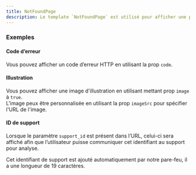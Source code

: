 ```yaml
---
title: NotFoundPage
description: Le template `NotFoundPage` est utilisé pour afficher une page d'erreur.
---
```


<doc-tabs>

<doc-tab-item label="Utilisation">

<doc-usage name="notfound-page"></doc-usage>

### Exemples

#### Code d’erreur

Vous pouvez afficher un code d’erreur HTTP en utilisant la prop `code`.

<doc-example file="notfound-page/code"></doc-example>

#### Illustration

Vous pouvez afficher une image d'illustration en utilisant mettant prop `image` à `true`.<br/>
L'image peux être personnalisée en utilisant la prop `imageSrc` pour spécifier l'URL de l'image.

<doc-example file="notfound-page/image"></doc-example>

#### ID de support

Lorsque le paramètre `support_id` est présent dans l’URL, celui-ci sera affiché afin que l’utilisateur puisse communiquer cet identifiant au support pour analyse.

<doc-alert type="info">
Cet identifiant de support est ajouté automatiquement par notre pare-feu, il a une longueur de 19 caractères.
</doc-alert>

<doc-example file="notfound-page/support-id"></doc-example>

</doc-tab-item>

<doc-tab-item label="API">
<doc-api name="notfound-page"></doc-api>
</doc-tab-item>

</doc-tabs>
